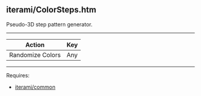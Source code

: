 iterami/ColorSteps.htm
----------------------

Pseudo-3D step pattern generator.

---

Action           | Key
-----------------|----
Randomize Colors | Any

---

Requires:
* [iterami/common](https://github.com/iterami/common)
